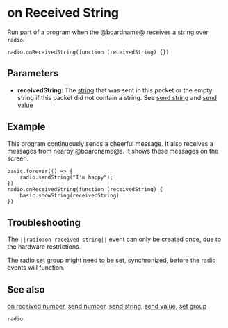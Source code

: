 # on Received String

Run part of a program when the @boardname@ receives a [string](/types/string) over `radio`.

```sig
radio.onReceivedString(function (receivedString) {})
```

## Parameters

* **receivedString**: The [string](/types/string) that was sent in this packet or the empty string if this packet did not contain a string. See [send string](/reference/radio/send-string) and [send value](/reference/radio/send-value)

## Example

This program continuously sends a cheerful message. It also receives a messages from nearby @boardname@s. It shows these messages on the screen.

```blocks
basic.forever(() => {
    radio.sendString("I'm happy");
})
radio.onReceivedString(function (receivedString) {
    basic.showString(receivedString)
})
```

## Troubleshooting

The `||radio:on received string||` event can only be created once, due to the hardware restrictions.

The radio set group might need to be set, synchronized, before the radio events will function.

## See also

[on received number](/reference/radio/on-received-number), [send number](/reference/radio/send-number), [send string](/reference/radio/send-string), [send value](/reference/radio/send-value), [set group](/reference/radio/set-group)

```package
radio
```